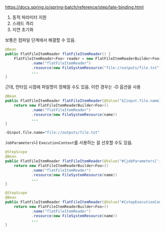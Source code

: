 https://docs.spring.io/spring-batch/reference/step/late-binding.html

1. 동적 파라미터 지원
2. 스레드 격리
3. 지연 초기화

보통은 컴파일 단계에서 해결할 수 있음.
```java
@Bean
public FlatFileItemReader flatFileItemReader() {
	FlatFileItemReader<Foo> reader = new FlatFileItemReaderBuilder<Foo>()
			.name("flatFileItemReader")
			.resource(new FileSystemResource("file://outputs/file.txt"))
			...
}
```

근데, 런타임 시점에 파일명이 정해질 수도 있음.
이런 경우는 -D 옵션을 사용
```java
@Bean
public FlatFileItemReader flatFileItemReader(@Value("${input.file.name}") String name) {
	return new FlatFileItemReaderBuilder<Foo>()
			.name("flatFileItemReader")
			.resource(new FileSystemResource(name))
			...
}
```
```bash
-Dinput.file.name="file://outputs/file.txt"
```

`JobParameters`나 `ExecutionContext`를 사용하는 걸 선호할 수도 있음.
```java
@StepScope
@Bean
public FlatFileItemReader flatFileItemReader(@Value("#{jobParameters['input.file.name']}") String name) {
	return new FlatFileItemReaderBuilder<Foo>()
			.name("flatFileItemReader")
			.resource(new FileSystemResource(name))
			...
}
```
```java
@StepScope
@Bean
public FlatFileItemReader flatFileItemReader(@Value("#{stepExecutionContext['input.file.name']}") String name) {
	return new FlatFileItemReaderBuilder<Foo>()
			.name("flatFileItemReader")
			.resource(new FileSystemResource(name))
			...
}
```